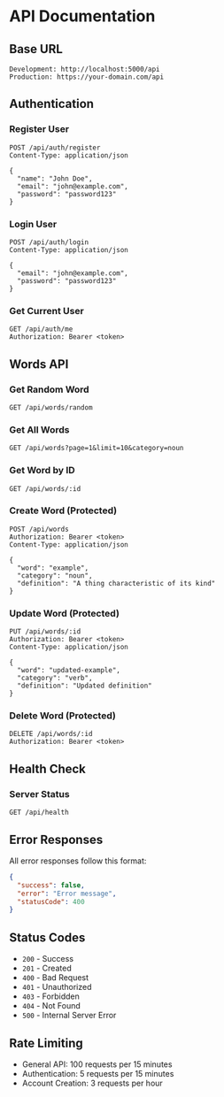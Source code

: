 # API Documentation

## Base URL
```
Development: http://localhost:5000/api
Production: https://your-domain.com/api
```

## Authentication

### Register User
```http
POST /api/auth/register
Content-Type: application/json

{
  "name": "John Doe",
  "email": "john@example.com",
  "password": "password123"
}
```

### Login User
```http
POST /api/auth/login
Content-Type: application/json

{
  "email": "john@example.com",
  "password": "password123"
}
```

### Get Current User
```http
GET /api/auth/me
Authorization: Bearer <token>
```

## Words API

### Get Random Word
```http
GET /api/words/random
```

### Get All Words
```http
GET /api/words?page=1&limit=10&category=noun
```

### Get Word by ID
```http
GET /api/words/:id
```

### Create Word (Protected)
```http
POST /api/words
Authorization: Bearer <token>
Content-Type: application/json

{
  "word": "example",
  "category": "noun",
  "definition": "A thing characteristic of its kind"
}
```

### Update Word (Protected)
```http
PUT /api/words/:id
Authorization: Bearer <token>
Content-Type: application/json

{
  "word": "updated-example",
  "category": "verb",
  "definition": "Updated definition"
}
```

### Delete Word (Protected)
```http
DELETE /api/words/:id
Authorization: Bearer <token>
```

## Health Check

### Server Status
```http
GET /api/health
```

## Error Responses

All error responses follow this format:
```json
{
  "success": false,
  "error": "Error message",
  "statusCode": 400
}
```

## Status Codes

- `200` - Success
- `201` - Created
- `400` - Bad Request
- `401` - Unauthorized
- `403` - Forbidden
- `404` - Not Found
- `500` - Internal Server Error

## Rate Limiting

- General API: 100 requests per 15 minutes
- Authentication: 5 requests per 15 minutes
- Account Creation: 3 requests per hour







